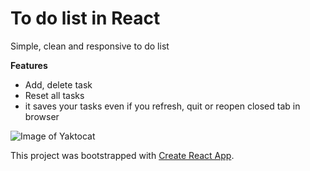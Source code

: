 # To do list in React
Simple, clean and responsive to do list

**Features**
 * Add, delete task
 * Reset all tasks
 * it saves your tasks even if you refresh, quit or reopen closed tab in browser

![Image of Yaktocat](https://files.slack.com/files-pri/T02T0V4KM-FTPRTR8MD/screen_shot_2020-02-06_at_16.34.40.png)

This project was bootstrapped with [Create React App](https://github.com/facebook/create-react-app).
